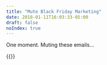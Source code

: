 ```yaml
---
title: "Mute Black Friday Marketing"
date: 2018-01-11T16:03:33-05:00
draft: false
noIndex: true
---
```


<div id="opt-out-status" data-status="<p>Ah... silence! You've successfully muted Black Friday 2018 marketing emails.</p>">
	<p>One moment. Muting these emails...</p>
</div>

{{<opt-out group="c61eebfa8a">}}
